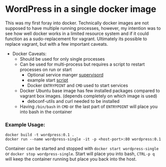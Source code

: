 # WordPress in a single docker image
This was my first foray into docker. Technically docker images are not supposed to have multiple running processes, however, my intention was to see how well docker works in a limited resource system and if it could function as a sudo-replacement for vagrant. Ultimately its possible to replace vagrant, but with a few important caveats. 

+ Docker Caveats:
	+ Should be used for only single processes 
	+ Can be used for multi-process but requires a script to restart processes on run or start
		+ Optional service manger [supervisord](http://supervisord.org/)
		+ example start [script](https://github.com/yevgenybulochnik/docker-playground/blob/master/wordpress-single/config/start.sh)
		+ Docker `ENTRYPOINT` and `CMD` used to start services
	+ Docker Ubuntu base image has few installed packages compared to vagrant box images. (depends completely on which image is used)
		+ debconf-utils and curl needed to be installed
	+ Having `/bin/bash` in `CMD` or the last part of `ENTRYPOINT` will place you into bash in the container
  
### Example Usage:
```
docker build -t wordpress:0.1 .
docker run --name wordpress-single -it -p <host-port>:80 wordpress:0.1
```
Container can be started and stopped with `docker start wordpress-single` or `docker stop wordpress-single`. Start will place you into bash, `CTRL-p q` will keep the container running but place you back into the host. 
